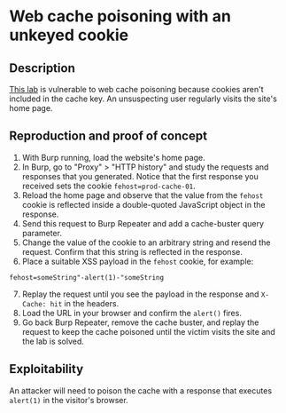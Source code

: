 # Web cache poisoning with an unkeyed cookie

## Description

[This lab](https://portswigger.net/web-security/web-cache-poisoning/exploiting-design-flaws/lab-web-cache-poisoning-with-an-unkeyed-cookie) is vulnerable to web cache poisoning because cookies aren't included in the cache key. An unsuspecting user regularly visits the site's home page.

## Reproduction and proof of concept

1. With Burp running, load the website's home page.
2. In Burp, go to "Proxy" > "HTTP history" and study the requests and responses that you generated. Notice that the first response you received sets the cookie ``fehost=prod-cache-01``.
3. Reload the home page and observe that the value from the ``fehost`` cookie is reflected inside a double-quoted JavaScript object in the response.
4. Send this request to Burp Repeater and add a cache-buster query parameter.
5. Change the value of the cookie to an arbitrary string and resend the request. Confirm that this string is reflected in the response.
6. Place a suitable XSS payload in the ``fehost`` cookie, for example:

```text
fehost=someString"-alert(1)-"someString
```

7. Replay the request until you see the payload in the response and ``X-Cache: hit`` in the headers.
8. Load the URL in your browser and confirm the ``alert()`` fires.
9. Go back Burp Repeater, remove the cache buster, and replay the request to keep the cache poisoned until the victim visits the site and the lab is solved.

## Exploitability

An attacker will need to poison the cache with a response that executes `alert(1)` in the visitor's browser. 
